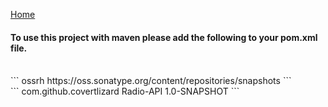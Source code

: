 [Home](https://github.com/CovertLizard/Radio-API)
<h4><b>To use this project with maven please add the following to your pom.xml file.</b></h4>
<br>
```
    <repositories>
         <!--........-->
        <repository>
           <id>ossrh</id>
           <url>https://oss.sonatype.org/content/repositories/snapshots</url>
        </repository>
        <!--........-->
    </repositories>
```
<br>
```
    <dependencies>
         <!--........-->
         <dependency>
           <groupId>com.github.covertlizard</groupId>
           <artifactId>Radio-API</artifactId>
           <version>1.0-SNAPSHOT</version>
         </dependency>
         <!--........-->
    </dependencies>
```